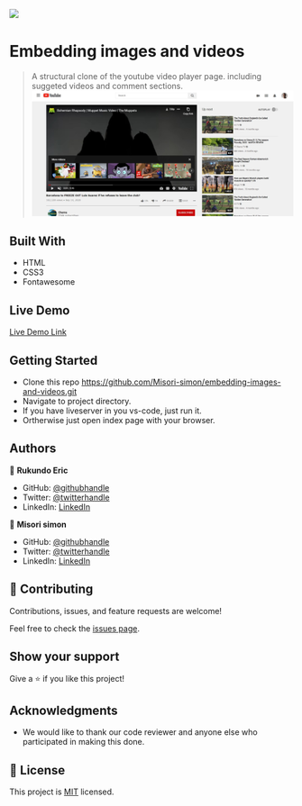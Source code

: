 
![](https://img.shields.io/badge/Microverse-blueviolet)
# Embedding images and videos
> A structural clone of the youtube video player page. including suggeted videos and comment sections.
![screenshot](screen-shot.JPG)


## Built With

- HTML
- CSS3
- Fontawesome

## Live Demo

[Live Demo Link](https://misori-simon.github.io/embedding-images-and-videos/.)

## Getting Started

* Clone this repo https://github.com/Misori-simon/embedding-images-and-videos.git
* Navigate to project directory.
* If you have liveserver in you vs-code, just run it.
* Ortherwise just open index page with your browser.

## Authors

👤 **Rukundo Eric**
  - GitHub: [@githubhandle](https://github.com/rukundoeric)
  - Twitter: [@twitterhandle](https://twitter.com/rukundoeric005)
  - LinkedIn: [LinkedIn](https://www.linkedin.com/in/rukundo-eric-000bba181/)

👤 **Misori simon**
  - GitHub: [@githubhandle](https://github.com/Misori-simon/)
  - Twitter: [@twitterhandle](https://twitter.com/misori_simon)
  - LinkedIn: [LinkedIn](https://cm.linkedin.com/in/misori-simon-05906219b)

## 🤝 Contributing

Contributions, issues, and feature requests are welcome!

Feel free to check the [issues page](issues/).


## Show your support

Give a ⭐️ if you like this project!

## Acknowledgments

- We would like to thank our code reviewer and anyone else who participated in making this done.

## 📝 License

This project is [MIT](lic.url) licensed.
